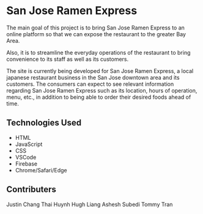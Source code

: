 # San Jose Ramen Express

The main goal of this project is to bring San Jose Ramen Express to an online platform so that we can expose the restaurant to the greater Bay Area.

Also, it is to streamline the everyday operations of the restaurant to bring convenience to its staff as well as its customers.

The site is currently being developed for San Jose Ramen Express, a local japanese restaurant business in the San Jose downtown area and its customers. The consumers can expect to see relevant information regarding San Jose Ramen Express such as its location, hours of operation, menu, etc., in addition to being able to order their desired foods ahead of time.

## Technologies Used

- HTML
- JavaScript
- CSS
- VSCode
- Firebase
- Chrome/Safari/Edge

## Contributers

Justin Chang
Thai Huynh
Hugh Liang
Ashesh Subedi
Tommy Tran

